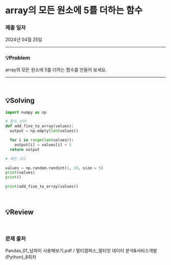 # array의 모든 원소에 5를 더하는 함수 

### 제출 일자

2024년 04월 25일 

<hr>

### 💡Problem
array의 모든 원소에 5를 더하는 함수를 만들어 보세요.

<hr>

<br />

## 💡Solving
```python
import numpy as np

# 함수 선언
def add_five_to_array(values):
  output = np.empty(len(values))

  for i in range(len(values)):
    output[i] = values[i] + 5
  return output

# 메인 코드

values = np.random.randint(1, 10, size = 5)
print(values)
print()

print(add_five_to_array(values))
```

<br />

## 💡Review
>> 

<br />

### 문제 출처

Pandas_01_넘파이 사용해보기.pdf / 멀티캠퍼스_멀티잇 데이터 분석&서비스개발(Python)_8회차
